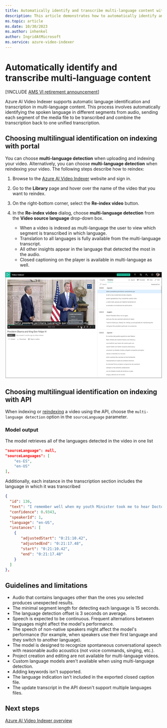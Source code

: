 ```yaml
---
title: Automatically identify and transcribe multi-language content with Azure AI Video Indexer
description: This article demonstrates how to automatically identify and transcribe multi-language content with Azure AI Video Indexer.
ms.topic: article
ms.date: 10/30/2023
ms.author: inhenkel
author: IngridAtMicrosoft
ms.service: azure-video-indexer
---
```


# Automatically identify and transcribe multi-language content

[!INCLUDE [AMS VI retirement announcement](./includes/important-ams-retirement-avi-announcement.md)]

Azure AI Video Indexer supports automatic language identification and transcription in multi-language content. This process involves automatically identifying the spoken language in different segments from audio, sending each segment of the media file to be transcribed and combine the transcription back to one unified transcription. 

## Choosing multilingual identification on indexing with portal

You can choose **multi-language detection** when uploading and indexing your video. Alternatively, you can choose **multi-language detection**  when reindexing your video. The following steps describe how to reindex:

1. Browse to the [Azure AI Video Indexer](https://vi.microsoft.com/) website and sign in.
1. Go to the **Library** page and hover over the name of the video that you want to reindex. 
1. On the right-bottom corner, select the **Re-index video** button. 
1. In the **Re-index video** dialog, choose **multi-language detection** from the **Video source language** drop-down box.

    * When a video is indexed as multi-language the user to view which segment is transcribed in which language.
    * Translation to all languages is fully available from the multi-language transcript.
    * All other insights appear in the language that detected the most in the audio.
    * Closed captioning on the player is available in multi-language as well.

![Portal experience](./media/multi-language-identification-transcription/portal-experience.png)

## Choosing multilingual identification on indexing with API

When indexing or [reindexing](https://api-portal.videoindexer.ai/api-details#api=Operations&operation=Re-Index-Video) a video using the API, choose the `multi-language detection` option in the `sourceLanguage` parameter.

### Model output

The model retrieves all of the languages detected in the video in one list

```json
"sourceLanguage": null,
"sourceLanguages": [
    "es-ES",
    "en-US"
],
```

Additionally, each instance in the transcription section includes the language in which it was transcribed

```json
{
  "id": 136,
  "text": "I remember well when my youth Minister took me to hear Doctor King I was a teenager.",
  "confidence": 0.9343,
  "speakerId": 1,
  "language": "en-US",
  "instances": [
    {
       "adjustedStart": "0:21:10.42",
       "adjustedEnd": "0:21:17.48",
       "start": "0:21:10.42",
       "end": "0:21:17.48"
    }
  ]
},
```

## Guidelines and limitations

* Audio that contains languages other than the ones you selected produces unexpected results.
* The minimal segment length for detecting each language is 15 seconds.
* The language detection offset is 3 seconds on average.
* Speech is expected to be continuous. Frequent alternations between languages might affect the model's performance.
* The speech of non-native speakers might affect the model's performance (for example, when speakers use their first language and they switch to another language).
* The model is designed to recognize spontaneous conversational speech with reasonable audio acoustics (not voice commands, singing, etc.).
* Project creation and editing are not available for multi-language videos.
* Custom language models aren't available when using multi-language detection.
* Adding keywords isn't supported.
* The language indication isn't included in the exported closed caption file.
* The update transcript in the API doesn't support multiple languages files.

## Next steps

[Azure AI Video Indexer overview](video-indexer-overview.md)
